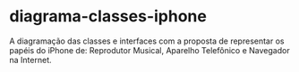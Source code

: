# diagrama-classes-iphone
 A diagramação das classes e interfaces com a proposta de representar os papéis do iPhone de: Reprodutor Musical, Aparelho Telefônico e Navegador na Internet.
